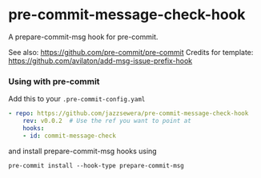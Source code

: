 pre-commit-message-check-hook
=========================

A prepare-commit-msg hook for pre-commit.

See also: https://github.com/pre-commit/pre-commit
Credits for template: https://github.com/avilaton/add-msg-issue-prefix-hook


### Using with pre-commit

Add this to your `.pre-commit-config.yaml`

```yaml
- repo: https://github.com/jazzsewera/pre-commit-message-check-hook
    rev: v0.0.2  # Use the ref you want to point at
    hooks:
    - id: commit-message-check
```

and install prepare-commit-msg hooks using
```
pre-commit install --hook-type prepare-commit-msg
```
